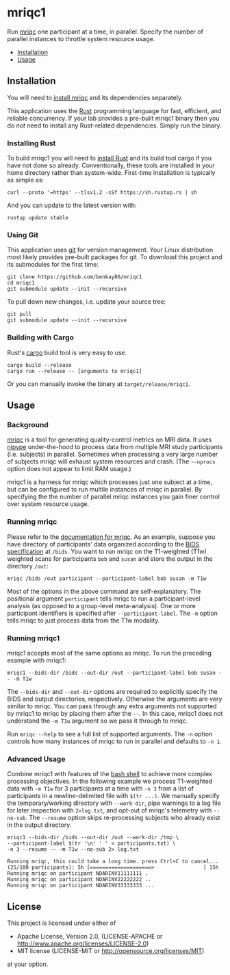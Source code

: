 # mriqc1

Run [mriqc](https://mriqc.org/) one participant at a time, in parallel.  Specify the number of parallel instances to throttle system resource usage.

* [Installation](#installation)
* [Usage](#usage)

## Installation

You will need to [install mriqc](https://mriqc.readthedocs.io/en/latest/install.html) and its dependencies separately.

This application uses the [Rust](https://www.rust-lang.org/) programming language for fast, efficient, and reliable concurrency.  If your lab provides a pre-built mriqc1 binary then you do *not* need to install any Rust-related dependencies.  Simply run the binary.

### Installing Rust

To build mriqc1 you will need to [install Rust](https://www.rust-lang.org/tools/install) and its build tool cargo if you have not done so already.  Conventionally, these tools are installed in your home directory rather than system-wide.  First-time installation is typically as simple as:

```
curl --proto '=https' --tlsv1.2 -sSf https://sh.rustup.rs | sh
```

And you can update to the latest version with:

```
rustup update stable
```

### Using Git

This application uses [git](https://git-scm.com) for version management.  Your Linux distribution most likely provides pre-built packages for git.  To download this project and its submodules for the first time:

```
git clone https://github.com/benkay86/mriqc1
cd mriqc1
git submodule update --init --recursive
```

To pull down new changes, i.e. update your source tree:

```
git pull
git submodule update --init --recursive
```

### Building with Cargo

Rust's [cargo](https://doc.rust-lang.org/cargo/) build tool is very easy to use.

```
cargo build --release
cargo run --release -- [arguments to mriqc1]
```

Or you can manually invoke the binary at `target/release/mriqc1`.

## Usage

### Background

[mriqc](https://mriqc.org) is a tool for generating quality-control metrics on MRI data.  It uses [nipype](https://nipy.org/packages/nipype/index.html) under-the-hood to process data from multiple MRI study participants (i.e. subjects)  in parallel.  Sometimes when processing a very large number of subjects mriqc will exhaust system resources and crash.  (The `--nprocs` option does not appear to limit RAM usage.)

mriqc1 is a harness for mriqc which processes just one subject at a time, but can be configured to run multile instances of mriqc in parallel.  By specifying the the number of parallel mriqc instances you gain finer control over system resource usage.

### Running mriqc

Please refer to the [documentation for mriqc](https://mriqc.readthedocs.io/en/latest/running.html).  As an example, suppose you have directory of participants' data organized according to the [BIDS specification](https://bids.neuroimaging.io/specification) at `/bids`.  You want to run mriqc on the T1-weighted (T1w) weighted scans for participants `bob` and `susan` and store the output in the directory `/out`:

```
mriqc /bids /out participant --participant-label bob susan -m T1w
```

Most of the options in the above command are self-explanatory.  The positional argument `participant` tells mriqc to run a participant-level analysis (as opposed to a group-level meta-analysis).  One or more participant identifiers is specified after `--participant-label`.  The `-m` option tells mriqc to just process data from the T1w modality.

### Running mriqc1

mriqc1 accepts most of the same options as mriqc.  To run the preceding example with mriqc1:

```
mriqc1 --bids-dir /bids --out-dir /out --participant-label bob susan -- -m T1w
```

The `--bids-dir` and `--out-dir` options are required to explicitly specify the BIDS and output directories, respectively.  Otherwise the arguments are very similar to mriqc.  You can pass through any extra arguments not supported by mriqc1 to mriqc by placing them after the `--`.  In this case, mriqc1 does not understand the `-m T1w` argument so we pass it through to mriqc.

Run `mriqc --help` to see a full list of supported arguments.  The `-n` option controls how many instances of mriqc to run in parallel and defaults to `-n 1`.

### Advanced Usage

Combine mriqc1 with features of the [bash shell](https://en.wikipedia.org/wiki/Bash_%28Unix_shell%29) to achieve more complex processing objectives.  In the following example we process T1-weighted data with `-m T1w` for 3 participants at a time with `-n 3` from a list of participants in a newline-delimited file with `$(tr ...)`.  We manually specify the temporary/working directory with `--work-dir`, pipe warnings to a log file for later inspection with `2>log.txt`, and opt-out of mriqc's telemetry with `--no-sub`.  The `--resume` option skips re-processing subjects who already exist in the output directory.

```
mriqc1 --bids-dir /bids --out-dir /out --work-dir /tmp \
--participant-label $(tr '\n' ' ' < participants.txt) \
-n 3 --resume -- -m T1w --no-sub 2> log.txt
```
```
Running mriqc, this could take a long time. press Ctrl+C to cancel...
(25/100 participants): 5h [====================>                ] 15h
Running mriqc on participant NDARINV11111111 .
Running mriqc on participant NDARINV22222222 ..
Running mriqc on participant NDARINV33333333 ...
```

## License

This project is licensed under either of

* Apache License, Version 2.0, (LICENSE-APACHE or http://www.apache.org/licenses/LICENSE-2.0)
* MIT license (LICENSE-MIT or http://opensource.org/licenses/MIT)

at your option.
